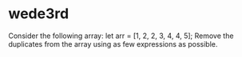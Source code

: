 # wede3rd
Consider the following array:
let arr = [1, 2, 2, 3, 4, 4, 5];
Remove the duplicates from the array using as few expressions as possible.
